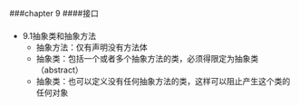 ###chapter 9
####接口
####
+ 9.1抽象类和抽象方法
	* 抽象方法：仅有声明没有方法体
	* 抽象类：包括一个或者多个抽象方法的类，必须得限定为抽象类（abstract）
	* 抽象类：也可以定义没有任何抽象方法的类，这样可以阻止产生这个类的任何对象